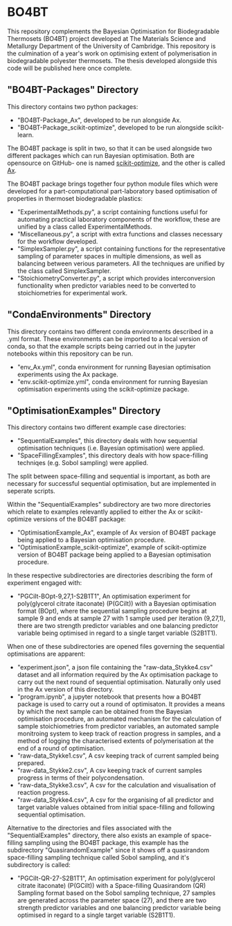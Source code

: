 # BO4BT
This repository complements the Bayesian Optimisation for Biodegradable Thermosets (BO4BT) project developed at The Materials Science and Metallurgy Department of the University of Cambridge. This repository is the culmination of a year's work on optimising extent of polymerisation in biodegradable polyester thermosets. The thesis developed alongside this code will be published here once complete.

## "BO4BT-Packages" Directory
This directory contains two python packages:
* "BO4BT-Package_Ax", developed to be run alongside Ax.
* "BO4BT-Package_scikit-optimize", developed to be run alongside scikit-learn.

The BO4BT package is split in two, so that it can be used alongside two different packages which can run Bayesian optimisation. Both are opensource on GitHub- one is named [scikit-optimize](https://scikit-optimize.github.io/stable/#), and the other is called [Ax](https://github.com/facebook/Ax).

 The BO4BT package brings together four python module files which were developed for a part-computational part-laboratory based optimisation of properties in thermoset biodegradable plastics:
* "ExperimentalMethods.py", a script containing functions useful for automating practical laboratory components of the workflow, these are unified by a class called ExperimentalMethods.
* "Miscellaneous.py", a script with extra functions and classes necessary for the workflow developed.
* "SimplexSampler.py", a script containing functions for the representative sampling of parameter spaces in multiple dimensions, as well as balancing between verious parameters. All the techniques are unified by the class called SimplexSampler.
* "StoichiometryConverter.py", a script which provides interconversion functionality when predictor variables need to be converted to stoichiometries for experimental work.

## "CondaEnvironments" Directory
This directory contains two different conda environments described in a .yml format. These environments can be imported to a local version of conda, so that the example scripts being carried out in the jupyter notebooks within this repository can be run.
* "env_Ax.yml", conda environment for running Bayesian optimisation experiments using the Ax package.
* "env.scikit-optimize.yml", conda environment for running Bayesian optimisation experiments using the scikit-optimize package.

## "OptimisationExamples" Directory
This directory contains two different example case directories:
* "SequentialExamples", this directory deals with how sequential optimisation techniques (i.e. Bayesian optimisation) were applied.
* "SpaceFillingExamples", this directory deals with how space-filling techniqes (e.g. Sobol sampling) were applied.

The split between space-filling and sequential is important, as both are necessary for successful sequential optimisation, but are implemented in seperate scripts.

Within the "SequentialExamples" subdirectory are two more directories which relate to examples relevantly applied to either the Ax or scikit-optimize versions of the BO4BT package:
* "OptimisationExample_Ax", example of Ax version of BO4BT package being applied to a Bayesian optimisation procedure.
* "OptimisationExample_scikit-optimize", example of scikit-optimize version of BO4BT package being applied to a Bayesian optimisation procedure.

In these respective subdirectories are directories describing the form of experiment engaged with:
* "PGCiIt-BOpt-9,27,1-S2B1T1", An optimisation experiment for poly(glycerol citrate itaconate) (P(GCiIt)) with a Bayesian optimisation format (BOpt), where the sequential sampling procedure begins at sample 9 and ends at sample 27 with 1 sample used per iteration (9,27,1), there are two strength predictor variables and one balancing predictor variable being optimised in regard to a single target variable (S2B1T1).

When one of these subdirectories are opened files governing the sequential optimisations are apparent:
* "experiment.json", a json file containing the "raw-data_Stykke4.csv" dataset and all information required by the Ax optimisation package to carry out the next round of sequential optimisation. Naturally only used  in the Ax version of this directory.
* "program.ipynb", a jupyter notebook that presents how a BO4BT package is used to carry out a round of optimisaton. It provides a means by which the next sample can be obtained from the Bayesian optimisation procedure, an automated mechanism for the calculation of sample stoichiometries from predictor variables, an automated sample monitroing system to keep track of reaction progress in samples, and a method of logging the characterised extents of polymerisation at the end of a round of optimisation.
* "raw-data_Stykke1.csv", A csv keeping track of current sampled being prepared.
* "raw-data_Stykke2.csv", A csv keeping track of current samples progress in terms of their polycondensation.
* "raw-data_Stykke3.csv", A csv for the calculation and visualisation of reaction progress.
* "raw-data_Stykke4.csv", A csv for the organising of all predictor and target variable values obtained from initial space-filling and following sequential optimisation.

Alternative to the directories and files associated with the "SequentialExamples" directory, there also exists an example of space-filling sampling using the BO4BT package, this example has the subdirectory "QuasirandomExample" since it shows off a quasirandom space-filling sampling technique called Sobol sampling, and it's subdirectory is called:
* "PGCiIt-QR-27-S2B1T1", An optimisation experiment for poly(glycerol citrate itaconate) (P(GCiIt)) with a Space-filling Quasirandom (QR) Sampling format based on the Sobol sampling technique, 27 samples are generated across the parameter space (27), and there are two strength predictor variables and one balancing predictor variable being optimised in regard to a single target variable (S2B1T1).